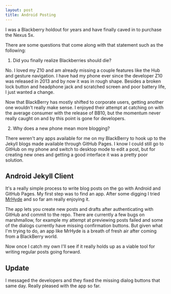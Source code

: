 ```yaml
---
layout: post
title: Android Posting
---
```


I was a Blackberry holdout for years and have finally caved in to purchase the Nexus 5x.

There are some questions that come along with that statement such as the following:

1. Did you finally realize Blackberries should die?

No. I loved my Z10 and am already missing a couple features like the Hub and gesture navigation. I have had my phone ever since the developer Z10 was released in 2013 and by now it was in rough shape. Besides a broken lock button and headphone jack and scratched screen and poor battery life, I just wanted a change.

Now that BlackBerry has mostly shifted to corporate users, getting another one wouldn't really make sense. I enjoyed their attempt at catching on with the average consumer with the release of BB10, but the momentum never really caught on and by this point is gone for developers.

2. Why does a new phone mean more blogging?

There weren't any apps available for me on my BlackBerry to hook up to the Jekyll blogs made available through GitHub Pages. I know I could still go to GitHub on my phone and switch to desktop mode to edit a post, but for creating new ones and getting a good interface it was a pretty poor solution.

## Android Jekyll Client

It's a really simple process to write blog posts on the go with Android and GitHub Pages. My first step was to find an app. After some digging I tried [MrHyde](https://github.com/FauDroids/MrHyde) and so far am really enjoying it.

The app lets you create new posts and drafts after authenticating with GitHub and commit to the repo. There are currently a few bugs on marshmallow, for example my attempt at previewing posts failed and some of the dialogs currently have missing confirmation buttons. But given what I'm trying to do, an app like MrHyde is a breath of fresh air after coming from a BlackBerry world.

Now once I catch my own I'll see if it really holds up as a viable tool for writing regular posts going forward.

## Update

I messaged the developers and they fixed the missing dialog buttons that same day. Really pleased with the app so far.
